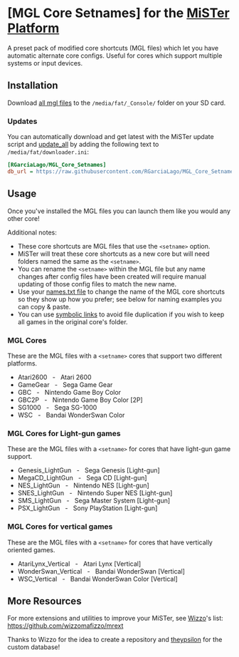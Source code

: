 # [MGL Core Setnames] for the [MiSTer Platform](https://github.com/MiSTer-devel/Main_MiSTer/wiki)
A preset pack of modified core shortcuts (MGL files) which let you have automatic alternate core configs. Useful for cores which support multiple systems or input devices.


## Installation
Download [all mgl files](https://github.com/RGarciaLago/MGL_Core_Setnames/tree/main/_Console) to the `/media/fat/_Console/` folder on your SD card.

### Updates
You can automatically download and get latest with the MiSTer update script and [update_all](https://github.com/theypsilon/Update_All_MiSTer) by adding the following text to `/media/fat/downloader.ini`:
```ini
[RGarciaLago/MGL_Core_Setnames]
db_url = https://raw.githubusercontent.com/RGarciaLago/MGL_Core_Setnames/db/db.json.zip
```


## Usage
Once you've installed the MGL files you can launch them like you would any other core!

Additional notes:
* These core shortcuts are MGL files that use the `<setname>` option.
* MiSTer will treat these core shortcuts as a new core but will need folders named the same as the `<setname>`.
* You can rename the `<setname>` within the MGL file but any name changes after config files have been created will require manual updating of those config files to match the new name.
* Use your [names.txt file](https://github.com/ThreepwoodLeBrush/Names_MiSTer) to change the name of the MGL core shortcuts so they show up how you prefer; see below for naming examples you can copy & paste.
* You can use [symbolic links](https://www.howtogeek.com/howto/16226/complete-guide-to-symbolic-links-symlinks-on-windows-or-linux/) to avoid file duplication if you wish to keep all games in the original core's folder.



### MGL Cores
These are the MGL files with a `<setname>` cores that support two different platforms.
* Atari2600&nbsp;&nbsp;&nbsp;-&nbsp;&nbsp;&nbsp;Atari 2600
* GameGear&nbsp;&nbsp;&nbsp;-&nbsp;&nbsp;&nbsp;Sega Game Gear
* GBC&nbsp;&nbsp;&nbsp;-&nbsp;&nbsp;&nbsp;Nintendo Game Boy Color
* GBC2P&nbsp;&nbsp;&nbsp;-&nbsp;&nbsp;&nbsp;Nintendo Game Boy Color [2P]
* SG1000&nbsp;&nbsp;&nbsp;-&nbsp;&nbsp;&nbsp;Sega SG-1000
* WSC&nbsp;&nbsp;&nbsp;-&nbsp;&nbsp;&nbsp;Bandai WonderSwan Color

### MGL Cores for Light-gun games
These are the MGL files with a `<setname>` for cores that have light-gun game support.
* Genesis_LightGun&nbsp;&nbsp;&nbsp;-&nbsp;&nbsp;&nbsp;Sega Genesis [Light-gun]
* MegaCD_LightGun&nbsp;&nbsp;&nbsp;-&nbsp;&nbsp;&nbsp;Sega CD [Light-gun]
* NES_LightGun&nbsp;&nbsp;&nbsp;-&nbsp;&nbsp;&nbsp;Nintendo NES [Light-gun]
* SNES_LightGun&nbsp;&nbsp;&nbsp;-&nbsp;&nbsp;&nbsp;Nintendo Super NES [Light-gun]
* SMS_LightGun&nbsp;&nbsp;&nbsp;-&nbsp;&nbsp;&nbsp;Sega Master System [Light-gun]
* PSX_LightGun&nbsp;&nbsp;&nbsp;-&nbsp;&nbsp;&nbsp;Sony PlayStation [Light-gun]

### MGL Cores for vertical games
These are the MGL files with a `<setname>` for cores that have vertically oriented games.
* AtariLynx_Vertical&nbsp;&nbsp;&nbsp;-&nbsp;&nbsp;&nbsp;Atari Lynx [Vertical]
* WonderSwan_Vertical&nbsp;&nbsp;&nbsp;-&nbsp;&nbsp;&nbsp;Bandai WonderSwan [Vertical]
* WSC_Vertical&nbsp;&nbsp;&nbsp;-&nbsp;&nbsp;&nbsp;Bandai WonderSwan Color [Vertical]


## More Resources
For more extensions and utilities to improve your MiSTer, see [Wizzo](https://github.com/wizzomafizzo)'s list: https://github.com/wizzomafizzo/mrext

Thanks to Wizzo for the idea to create a repository and [theypsilon](https://github.com/theypsilon) for the custom database!
